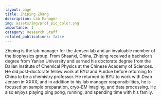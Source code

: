 ```yaml
---
layout: page
title: Zhiping Zhang
description: Lab Manager
img: assets/img/prof_pic_color.png
importance: 1
category: Research Staff
related_publications: false
---
```


Zhiping is the lab manager for the Jensen lab and an invaluable member of the biophysics group. From Shaanxi, China, Zhiping received a bachelor’s degree from Yan’an University and earned his doctorate degree from the Dalian Institute of Chemical Physics at the Chinese Academy of Sciences. He did post-doctorate fellow work at BYU and Purdue before returning to China to be a chemistry professor. He returned to BYU to work with Dean Jensen in XXXX, and in addition to his lab manager responsibilities, he is focused on sample preparation, cryo-EM imaging, and data processing. He also enjoys playing ping pong, running, and spending time with his family. 